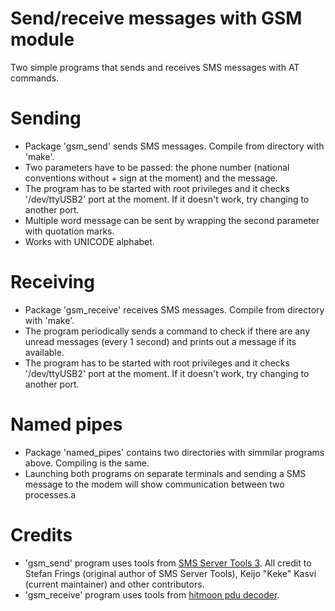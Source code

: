 # Send/receive messages with GSM module
Two simple programs that sends and receives SMS messages with AT commands.

# Sending
* Package 'gsm_send' sends SMS messages. Compile from directory with 'make'.
* Two parameters have to be passed: the phone number (national conventions without + sign at the moment) and the message.
* The program has to be started with root privileges and it checks '/dev/ttyUSB2' port at the moment. If it doesn't work, try changing to another port.
* Multiple word message can be sent by wrapping the second parameter with quotation marks.
* Works with UNICODE alphabet.

# Receiving
* Package 'gsm_receive' receives SMS messages. Compile from directory with 'make'.
* The program periodically sends a command to check if there are any unread messages (every 1 second) and prints out a message if its available.
* The program has to be started with root privileges and it checks '/dev/ttyUSB2' port at the moment. If it doesn't work, try changing to another port.

# Named pipes
* Package 'named_pipes' contains two directories with simmilar programs above. Compiling is the same.
* Launching both programs on separate terminals and sending a SMS message to the modem will show communication between two processes.a

# Credits
* 'gsm_send' program uses tools from [SMS Server Tools 3](http://smstools3.kekekasvi.com/). All credit to Stefan Frings (original author of SMS Server Tools), Keijo "Keke" Kasvi (current maintainer) and other contributors.
* 'gsm_receive' program uses tools from [hitmoon pdu decoder](https://github.com/hitmoon/sms-pdu).